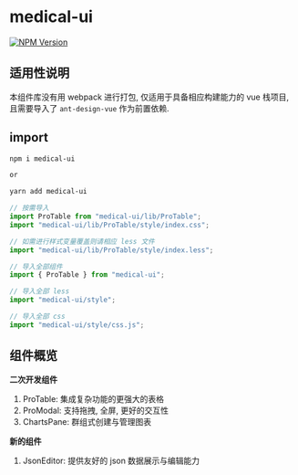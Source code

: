 # medical-ui

[![NPM Version](https://img.shields.io/npm/v/medical-ui.svg)](https://www.npmjs.com/package/medical-ui)

## 适用性说明

本组件库没有用 webpack 进行打包, 仅适用于具备相应构建能力的 vue 栈项目, 且需要导入了 `ant-design-vue` 作为前置依赖.

## import

```bash
npm i medical-ui

or

yarn add medical-ui
```

```js
// 按需导入
import ProTable from "medical-ui/lib/ProTable";
import "medical-ui/lib/ProTable/style/index.css";

// 如需进行样式变量覆盖则请相应 less 文件
import "medical-ui/lib/ProTable/style/index.less";

// 导入全部组件
import { ProTable } from "medical-ui";

// 导入全部 less
import "medical-ui/style";

// 导入全部 css
import "medical-ui/style/css.js";
```

## 组件概览

**二次开发组件**

1. ProTable: 集成复杂功能的更强大的表格
2. ProModal: 支持拖拽, 全屏, 更好的交互性
3. ChartsPane: 群组式创建与管理图表

**新的组件**

1. JsonEditor: 提供友好的 json 数据展示与编辑能力
